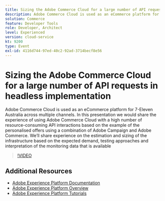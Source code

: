 ```yaml
---
title: Sizing the Adobe Commerce Cloud for a large number of API requests in headless implementation
description: Adobe Commerce Cloud is used as an eCommerce platform for 7-Eleven Australia across multiple channels. In this presentation we would share the experience of using Adobe Commerce Cloud with a high number of resource-consuming API interactions based on the  example of the personalised offers using a combination of Adobe Campaign and Adobe Commerce. We’ll share experience on the estimation and sizing of the infrastructure based on the expected demand, testing approaches and interpretation of the monitoring data that is available.
solution: Commerce
feature: Developer Tools
role: Developer, Architect
level: Experienced
version: cloud-service
kt: 9200
type: Event
exl-id: 4116d744-97ed-40c2-92ad-3714becf8e56
---
```

# Sizing the Adobe Commerce Cloud for a large number of API requests in headless implementation

Adobe Commerce Cloud is used as an eCommerce platform for 7-Eleven Australia across multiple channels. In this presentation we would share the experience of using Adobe Commerce Cloud with a high number of resource-consuming API interactions based on the  example of the personalised offers using a combination of Adobe Campaign and Adobe Commerce. We’ll share experience on the estimation and sizing of the infrastructure based on the expected demand, testing approaches and interpretation of the monitoring data that is available

>[!VIDEO](https://video.tv.adobe.com/v/337726/?quality=12&learn=on&hidetitle=true)

## Additional Resources

- [Adobe Experience Platform Documentation](https://experienceleague.adobe.com/docs/experience-platform.html)
- [Adobe Experience Platform Overview](https://experienceleague.adobe.com/docs/experience-platform/landing/home.html)
- [Adobe Experience Platform Tutorials](https://experienceleague.adobe.com/docs/platform-learn/tutorials/overview.html?lang=en)
